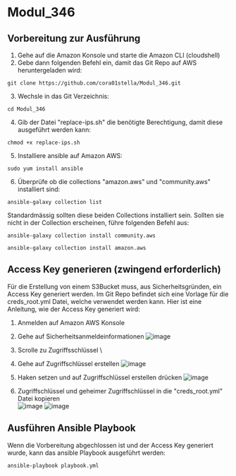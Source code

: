 # Modul_346

## Vorbereitung zur Ausführung
1. Gehe auf die Amazon Konsole und starte die Amazon CLI (cloudshell)
2. Gebe dann folgenden Befehl ein, damit das Git Repo auf AWS heruntergeladen wird:
```
git clone https://github.com/cora01stella/Modul_346.git
```
3. Wechsle in das Git Verzeichnis:
```
cd Modul_346
```
4. Gib der Datei "replace-ips.sh" die benötigte Berechtigung, damit diese ausgeführt werden kann:
```
chmod +x replace-ips.sh
```
5. Installiere ansible auf Amazon AWS:
```
sudo yum install ansible
```
6. Überprüfe ob die collections "amazon.aws" und "community.aws" installiert sind:
```
ansible-galaxy collection list
```
Standardmässig sollten diese beiden Collections installiert sein. Sollten sie nicht in der Collection erscheinen, führe folgenden Befehl aus:
```
ansible-galaxy collection install community.aws
```
```
ansible-galaxy collection install amazon.aws
```

## Access Key generieren (zwingend erforderlich)
Für die Erstellung von einem S3Bucket muss, aus Sicherheitsgründen, ein Access Key generiert werden.
Im Git Repo befindet sich eine Vorlage für die creds_root.yml Datei, welche verwendet werden kann.
Hier ist eine Anleitung, wie der Access Key generiert wird:

1. Anmelden auf Amazon AWS Konsole
2. Gehe auf Sicherheitsanmeldeinformationen
![image](https://github.com/cora01stella/Modul_346/assets/170628330/6256bece-8677-4019-bd92-3493d6f17c5a)

3. Scrolle zu Zugriffsschlüssel
\
5. Gehe auf Zugriffschlüssel erstellen
![image](https://github.com/cora01stella/Modul_346/assets/170628330/7bc14597-c1f9-457d-b587-4ba819ede528)

6. Haken setzen und auf Zugriffschlüssel erstellen drücken
![image](https://github.com/cora01stella/Modul_346/assets/170628330/9fa4b736-078e-4d32-962a-08270e1dee5f)

7. Zugriffschlüssel und geheimer Zugriffschlüssel in die "creds_root.yml" Datei kopieren
\
![image](https://github.com/cora01stella/Modul_346/assets/170628330/1ed347cb-740f-4e8c-9a4d-5bdaa1fb0fb7)
![image](https://github.com/cora01stella/Modul_346/assets/170628330/07681ef0-5e37-495c-92ca-4d01c57b6804)

## Ausführen Ansible Playbook
Wenn die Vorbereitung abgechlossen ist und der Access Key generiert wurde, kann das ansible Playbook ausgeführt werden:
```
ansible-playbook playbook.yml
```



